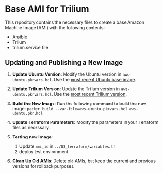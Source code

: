# Base AMI for Trilium

This repository contains the necessary files to create a base Amazon Machine Image (AMI) with the following contents:

- Ansible
- Trilium
- trilium.service file

## Updating and Publishing a New Image

1. **Update Ubuntu Version**: Modify the Ubuntu version in `aws-ubuntu.pkrvars.hcl`. Use the [most recent Ubuntu base image](https://eu-north-1.console.aws.amazon.com/ec2/home?region=eu-north-1#Images:visibility=public-images;search=:ubuntu/images/hvm-ssd/ubuntu-focal-20.04-amd64;ownerAlias=amazon;v=3;$case=tags:false%5C,client:false;$regex=tags:false%5C,client:false).

2. **Update Trilium Version**: Update the Trilium version in `aws-ubuntu.pkrvars.hcl`. Use the [most recent Trilium version](https://github.com/zadam/trilium/releases).

3. **Build the New Image**: Run the following command to build the new image: `packer build --var-file=aws-ubuntu.pkrvars.hcl aws-ubuntu.pkr.hcl`

4. **Update Terraform Parameters**: Modify the parameters in your Terraform files as necessary.

5. **Testing new image**:

    1. Update `ami_id` in  `../03_terraform/variables.tf`
    2. deploy test environment

6. **Clean Up Old AMIs**: Delete old AMIs, but keep the current and previous versions for rollback purposes.
